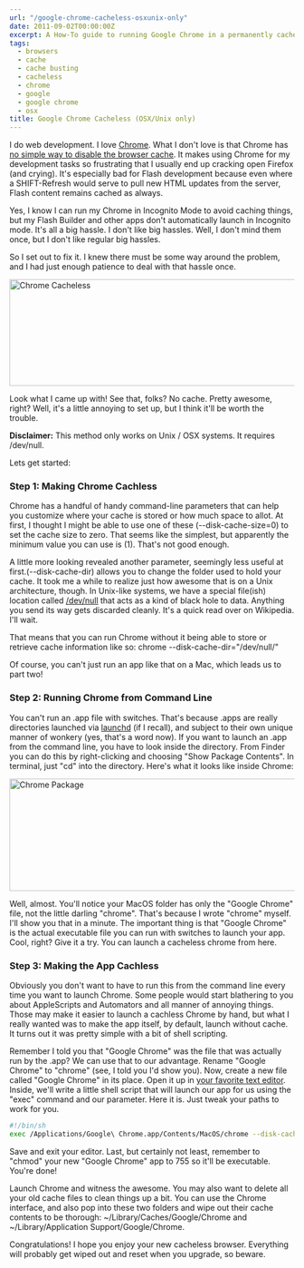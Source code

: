 ```yaml
---
url: "/google-chrome-cacheless-osxunix-only"
date: 2011-09-02T00:00:00Z
excerpt: A How-To guide to running Google Chrome in a permanently cacheless state for development.
tags:
  - browsers
  - cache
  - cache busting
  - cacheless
  - chrome
  - google
  - google chrome
  - osx
title: Google Chrome Cacheless (OSX/Unix only)
---
```


I do web development. I love [Chrome][]. What I don't love is that
Chrome has [no simple way to disable the browser cache][]. It makes
using Chrome for my development tasks so frustrating that I usually end
up cracking open Firefox (and crying). It's especially bad for Flash
development because even where a SHIFT-Refresh would serve to pull new
HTML updates from the server, Flash content remains cached as always.

Yes, I know I can run my Chrome in Incognito Mode to avoid caching
things, but my Flash Builder and other apps don't automatically launch
in Incognito mode. It's all a big hassle. I don't like big hassles.
Well, I don't mind them once, but I don't like regular big hassles.

So I set out to fix it. I knew there must be some way around the
problem, and I had just enough patience to deal with that hassle once.

<img width="750" height="188" layout="responsive" src="//labs.tomasino.org/assets/images/chrome-cacheless.jpg" alt="Chrome Cacheless"></img>

Look what I came up with! See that, folks? No cache. Pretty awesome,
right? Well, it's a little annoying to set up, but I think it'll be
worth the trouble.

**Disclaimer:** This method only works on Unix / OSX systems. It
requires /dev/null.

Lets get started:

### **Step 1: Making Chrome Cachless**

Chrome has a handful of handy command-line parameters that can help you
customize where your cache is stored or how much space to allot. At
first, I thought I might be able to use one of these
(--disk-cache-size=0) to set the cache size to zero. That seems like the
simplest, but apparently the minimum value you can use is (1). That's
not good enough.

A little more looking revealed another parameter, seemingly less useful
at first.(--disk-cache-dir) allows you to change the folder used to hold
your cache. It took me a while to realize just how awesome that is on a
Unix architecture, though. In Unix-like systems, we have a special
file(ish) location called [/dev/null][] that acts as a kind of black
hole to data. Anything you send its way gets discarded cleanly. It's a
quick read over on Wikipedia. I'll wait.

That means that you can run Chrome without it being able to store or
retrieve cache information like so: chrome --disk-cache-dir="/dev/null/"

Of course, you can't just run an app like that on a Mac, which leads us
to part two!

### Step 2: Running Chrome from Command Line

You can't run an .app file with switches. That's because .apps are
really directories launched via [launchd][] (if I recall), and subject
to their own unique manner of wonkery (yes, that's a word now). If you
want to launch an .app from the command line, you have to look inside
the directory. From Finder you can do this by right-clicking and
choosing "Show Package Contents". In terminal, just "cd" into the
directory. Here's what it looks like inside Chrome:

<img width="750" height="198" layout="responsive" src="//labs.tomasino.org/assets/images/chrome-package.jpg" alt="Chrome Package"></img>

Well, almost. You'll notice your MacOS folder has only the "Google
Chrome" file, not the little darling "chrome". That's because I wrote
"chrome" myself. I'll show you that in a minute. The important thing is
that "Google Chrome" is the actual executable file you can run with
switches to launch your app. Cool, right? Give it a try. You can launch
a cacheless chrome from here.

### Step 3: Making the App Cachless

Obviously you don't want to have to run this from the command line every
time you want to launch Chrome. Some people would start blathering to
you about AppleScripts and Automators and all manner of annoying things.
Those may make it easier to launch a cachless Chrome by hand, but what I
really wanted was to make the app itself, by default, launch without
cache. It turns out it was pretty simple with a bit of shell scripting.

Remember I told you that "Google Chrome" was the file that was actually
run by the .app? We can use that to our advantage. Rename "Google
Chrome" to "chrome" (see, I told you I'd show you). Now, create a new
file called "Google Chrome" in its place. Open it up in [your favorite
text editor][]. Inside, we'll write a little shell script that will
launch our app for us using the "exec" command and our parameter. Here
it is. Just tweak your paths to work for you.

``` bash
#!/bin/sh
exec /Applications/Google\ Chrome.app/Contents/MacOS/chrome --disk-cache-dir="/dev/null/" $@
```

Save and exit your editor. Last, but certainly not least, remember to
"chmod" your new "Google Chrome" app to 755 so it'll be executable.
You're done!

Launch Chrome and witness the awesome. You may also want to delete all
your old cache files to clean things up a bit. You can use the Chrome
interface, and also pop into these two folders and wipe out their cache
contents to be thorough: ~/Library/Caches/Google/Chrome and
~/Library/Application Support/Google/Chrome.

Congratulations! I hope you enjoy your new cacheless browser. Everything
will probably get wiped out and reset when you upgrade, so beware.

  [Chrome]: //www.google.com/chrome "Chrome"
  [no simple way to disable the browser cache]: //www.google.com/support/forum/p/Chrome/thread?tid=34782d461575bcdf&hl=en
    "Disable Browser Cache in Chrome"
  [/dev/null]: //en.wikipedia.org/wiki//dev/null
    "Dev Null at Wikipedia"
  [launchd]: //en.wikipedia.org/wiki/Launchd "LaunchD"
  [your favorite text editor]: //www.vim.org/ "vim"
